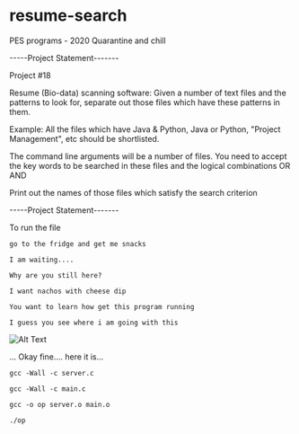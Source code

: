 # resume-search
PES programs - 2020 Quarantine and chill

-----Project Statement-------

Project #18

Resume (Bio-data) scanning software: Given a number of text files and the patterns to look for, separate out those files which have these patterns in them.

Example: All the files which have Java & Python, Java or Python, "Project Management", etc should be shortlisted.

The command line arguments will be a number of files. You need to accept the key words to be searched in these files and the logical combinations OR AND

Print out the names of those files which satisfy the search criterion

-----Project Statement-------

To run the file
```
go to the fridge and get me snacks
```
```
I am waiting....
```
```
Why are you still here?
```
```
I want nachos with cheese dip
```
```
You want to learn how get this program running
```
```
I guess you see where i am going with this
```




![Alt Text](https://i.imgur.com/IVygftR.gif)

...
Okay fine.... here it is...
```
gcc -Wall -c server.c 
```
```
gcc -Wall -c main.c
```
```
gcc -o op server.o main.o
```
```
./op
```

